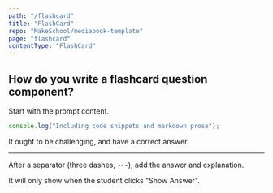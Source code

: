 ```yaml
---
path: "/flashcard"
title: "FlashCard"
repo: "MakeSchool/mediabook-template"
page: "flashcard"
contentType: "FlashCard"
---
```


## How do you write a flashcard question component?

Start with the prompt content.

```js
console.log("Including code snippets and markdown prose");
```

It ought to be challenging, and have a correct answer.

---

After a separator (three dashes, `---`), add the answer and explanation.

It will only show when the student clicks "Show Answer".